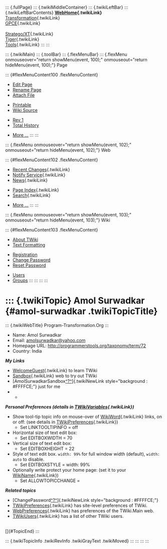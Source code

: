 ::: {.fullPage}
::: {.twikiMiddleContainer}
::: {.twikiLeftBar}
::: {.twikiLeftBarContents}
**[WebHome](WebHome){.twikiLink}**\
[Transformation](../Transform/WebHome){.twikiLink}\
[GPCE](../Gpce/WebHome){.twikiLink}\
\
[Stratego/XT](../Stratego/WebHome){.twikiLink}\
[Tiger](../Tiger/WebHome){.twikiLink}\
[Tools](../Tools/WebHome){.twikiLink}
:::
:::

::: {.twikiMain}
::: {.toolBar}
::: {.flexMenuBar}
::: {.flexMenu onmouseover="return showMenu(event, 100);" onmouseout="return hideMenu(event, 100);"}
Page

::: {#flexMenuContent100 .flexMenuContent}
-   [Edit
    Page](http://www.program-transformation.org/edit/Main/AmolSurwadkar?t=1536825909)
-   [Rename
    Page](http://www.program-transformation.org/rename/Main/AmolSurwadkar)
-   [Attach
    File](http://www.program-transformation.org/attach/Main/AmolSurwadkar)

<!-- -->

-   [Printable](http://www.program-transformation.org/view/Main/AmolSurwadkar?skin=print.pattern)
-   [Wiki
    Source](http://www.program-transformation.org/view/Main/AmolSurwadkar?skin=text&raw=on&contenttype=text/plain)

<!-- -->

-   [Rev
    1](http://www.program-transformation.org/view/Main/AmolSurwadkar?rev=1.1)
-   [Total
    History](http://www.program-transformation.org/rdiff/Main/AmolSurwadkar)

<!-- -->

-   [More
    \...](http://www.program-transformation.org/oops/Main/AmolSurwadkar?template=oopsmore&param1=1.1&param2=1.1)
:::
:::

::: {.flexMenu onmouseover="return showMenu(event, 102);" onmouseout="return hideMenu(event, 102);"}
Web

::: {#flexMenuContent102 .flexMenuContent}
-   [Recent Changes](WebChanges){.twikiLink}
-   [Notify Service](WebNotify){.twikiLink}
-   [News](WebNews){.twikiLink}

<!-- -->

-   [Page Index](WebIndex){.twikiLink}
-   [Search](WebSearch){.twikiLink}

<!-- -->

-   [More
    \...](http://www.program-transformation.org/oops/Main/AmolSurwadkar?template=oopsmore&param1=1.1&param2=1.1)
:::
:::

::: {.flexMenu onmouseover="return showMenu(event, 103);" onmouseout="return hideMenu(event, 103);"}
Wiki

::: {#flexMenuContent103 .flexMenuContent}
-   [About
    TWiki](http://www.program-transformation.org/view/TWiki/WebHome)
-   [Text
    Formatting](http://www.program-transformation.org/view/TWiki/TextFormattingRules)

<!-- -->

-   [Registration](http://www.program-transformation.org/view/TWiki/TWikiRegistration)
-   [Change
    Password](http://www.program-transformation.org/view/TWiki/ChangePassword)
-   [Reset
    Password](http://www.program-transformation.org/view/TWiki/ResetPassword)

<!-- -->

-   [Users](http://www.program-transformation.org/view/Main/TWikiUsers)
-   [Groups](http://www.program-transformation.org/view/Main/TWikiGroups)
:::
:::
:::
:::

::: {.twikiTopic}
Amol Surwadkar {#amol-surwadkar .twikiTopicTitle}
==============

::: {.twikiWebTitle}
Program-Transformation.Org
:::

-   Name: Amol Surwadkar
-   Email: <amolsurwadkar@yahoo.com>
-   Homepage URL: <http://programmerstools.org/taxonomy/term/72>
-   Country: India

***My Links***

-   [WelcomeGuest](../TWiki/WelcomeGuest){.twikiLink} to learn TWiki
-   [Sandbox](../Sandbox/WebHome){.twikiLink} web to try out TWiki
-   [AmolSurwadkarSandbox[^?^](http://www.program-transformation.org/edit/Sandbox/AmolSurwadkarSandbox?topicparent=Main.AmolSurwadkar)]{.twikiNewLink
    style="background : #FFFFCE;"} just for me
-   -   

***Personal Preferences (details in
[TWikiVariables](../TWiki/TWikiVariables){.twikiLink})***

-   Show tool-tip topic info on mouse-over of
    [WikiWord](../TWiki/WikiWord){.twikiLink} links, on or off: (see
    details in
    [TWikiPreferences](../TWiki/TWikiPreferences){.twikiLink})
    -   Set LINKTOOLTIPINFO = off
-   Horizontal size of text edit box:
    -   Set EDITBOXWIDTH = 70
-   Vertical size of text edit box:
    -   Set EDITBOXHEIGHT = 22
-   Style of text edit box. `width: 99%` for full window width
    (default), `width: auto` to disable.
    -   Set EDITBOXSTYLE = width: 99%
-   Optionally write protect your home page: (set it to your
    [WikiName](../TWiki/WikiName){.twikiLink})
    -   Set ALLOWTOPICCHANGE =

***Related topics***

-   [ChangePassword[^?^](http://www.program-transformation.org/edit/Main/ChangePassword?topicparent=Main.AmolSurwadkar)]{.twikiNewLink
    style="background : #FFFFCE;"}
-   [TWikiPreferences](../TWiki/TWikiPreferences){.twikiLink} has
    site-level preferences of TWiki.
-   [WebPreferences](WebPreferences){.twikiLink} has preferences of the
    TWiki.Main web.
-   [TWikiUsers](TWikiUsers){.twikiLink} has a list of other TWiki
    users.

\
[]{#TopicEnd}
:::

::: {.twikiTopicInfo .twikiRevInfo .twikiGrayText .twikiMoved}
:::
:::
:::
:::
